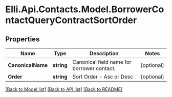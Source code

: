# Elli.Api.Contacts.Model.BorrowerContactQueryContractSortOrder
## Properties

Name | Type | Description | Notes
------------ | ------------- | ------------- | -------------
**CanonicalName** | **string** | Canonical field name for borrower contact. | [optional] 
**Order** | **string** | Sort Order - Asc or Desc | [optional] 

[[Back to Model list]](../README.md#documentation-for-models) [[Back to API list]](../README.md#documentation-for-api-endpoints) [[Back to README]](../README.md)

